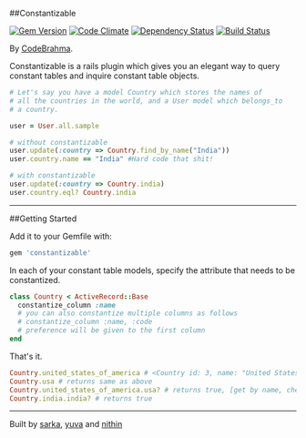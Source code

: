 ##Constantizable

[![Gem Version](https://badge.fury.io/rb/constantizable.svg)](http://badge.fury.io/rb/constantizable)
[![Code Climate](https://codeclimate.com/github/Codebrahma/constantizable/badges/gpa.svg)](https://codeclimate.com/github/Codebrahma/constantizable)
[![Dependency Status](https://gemnasium.com/Codebrahma/constantizable.svg)](https://gemnasium.com/Codebrahma/constantizable)
[![Build Status](https://travis-ci.org/Codebrahma/constantizable.svg)](https://travis-ci.org/Codebrahma/constantizable)

By [CodeBrahma](http://codebrahma.com).

Constantizable is a rails plugin which gives you an elegant way to query constant tables and inquire constant table objects.

``` ruby
# Let's say you have a model Country which stores the names of
# all the countries in the world, and a User model which belongs_to
# a country.

user = User.all.sample

# without constantizable
user.update(:country => Country.find_by_name("India"))
user.country.name == "India" #Hard code that shit!

# with constantizable
user.update(:country => Country.india)
user.country.eql? Country.india
```

---

##Getting Started

Add it to your Gemfile with:

``` ruby
gem 'constantizable'
```

In each of your constant table models, specify the attribute that needs to be constantized.

``` ruby
class Country < ActiveRecord::Base
  constantize_column :name
  # you can also constantize multiple columns as follows
  # constantize_column :name, :code
  # preference will be given to the first column
end
```

That's it.

``` ruby
Country.united_states_of_america # <Country id: 3, name: "United States Of America", code: "USA">
Country.usa # returns same as above
Country.united_states_of_america.usa? # returns true, [get by name, check using code]
Country.india.india? # returns true
```

---

Built by [sarka](https://twitter.com/abhisheksarka), [yuva](https://twitter.com/Charizard_) and [nithin](https://twitter.com/nithinkrishh)
